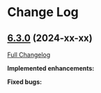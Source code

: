 # Change Log

## [6.3.0](https://github.com/zammad/zammad/tree/6.3.0) (2024-xx-xx)

[Full Changelog](https://github.com/zammad/zammad/compare/6.2.0...6.3.0)

**Implemented enhancements:**

**Fixed bugs:**
